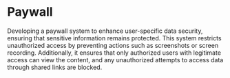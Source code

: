 # Paywall

Developing a paywall system to enhance user-specific data security, ensuring that sensitive information remains protected. This system restricts unauthorized access by preventing actions such as screenshots or screen recording. Additionally, it ensures that only authorized users with legitimate access can view the content, and any unauthorized attempts to access data through shared links are blocked.
